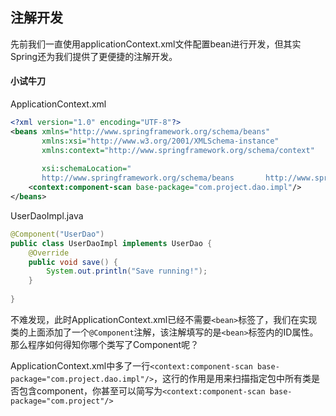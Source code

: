 ## 注解开发
先前我们一直使用applicationContext.xml文件配置bean进行开发，但其实Spring还为我们提供了更便捷的注解开发。

#### 小试牛刀
ApplicationContext.xml
```xml
<?xml version="1.0" encoding="UTF-8"?>  
<beans xmlns="http://www.springframework.org/schema/beans"  
       xmlns:xsi="http://www.w3.org/2001/XMLSchema-instance"  
       xmlns:context="http://www.springframework.org/schema/context"  
  
       xsi:schemaLocation="  
       http://www.springframework.org/schema/beans       http://www.springframework.org/schema/beans/spring-beans.xsd       http://www.springframework.org/schema/context       http://www.springframework.org/schema/context/spring-context.xsd">  
    <context:component-scan base-package="com.project.dao.impl"/>  
</beans>
```

UserDaoImpl.java
```java
@Component("UserDao")  
public class UserDaoImpl implements UserDao {  
    @Override  
    public void save() {  
        System.out.println("Save running!");  
    }  
  
}
```

不难发现，此时ApplicationContext.xml已经不需要`<bean>`标签了，我们在实现类的上面添加了一个`@Component`注解，该注解填写的是`<bean>`标签内的ID属性。那么程序如何得知你哪个类写了Component呢？

ApplicationContext.xml中多了一行`<context:component-scan base-package="com.project.dao.impl"/>`，这行的作用是用来扫描指定包中所有类是否包含component，你甚至可以简写为`<context:component-scan base-package="com.project"/>`